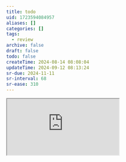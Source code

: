 ```yaml
---
title: todo
uid: 1723594084957
aliases: []
categories: []
tags:
  - review
archive: false
draft: false
todo: false
createTime: 2024-08-14 08:08:04
updateTime: 2024-09-12 08:13:24
sr-due: 2024-11-11
sr-interval: 68
sr-ease: 310
---
```


<iframe
  class="iframe_full"
  src="https://dict.youdao.com/result?word=todo&lang=en"
>
</iframe>
